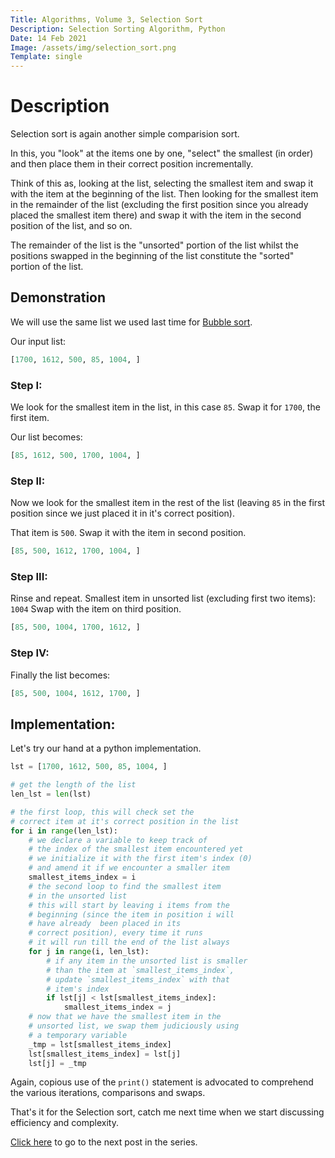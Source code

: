 ```yaml
---
Title: Algorithms, Volume 3, Selection Sort
Description: Selection Sorting Algorithm, Python
Date: 14 Feb 2021
Image: /assets/img/selection_sort.png
Template: single
---
```


# Description

Selection sort is again another simple comparision sort.

In this, you "look" at the items one by one, "select" the smallest (in order) and then place them in their correct position incrementally.

Think of this as, looking at the list, selecting the smallest item and swap it with the item at the beginning of the list. Then looking for the smallest item in the remainder of the list (excluding the first position since you already placed the smallest item there) and swap it with the item in the second position of the list, and so on.

The remainder of the list is the "unsorted" portion of the list whilst the positions swapped in the beginning of the list constitute the "sorted" portion of the list.

## Demonstration

We will use the same list we used last time for [Bubble sort](/?sorting_algos_bubble).

Our input list:

```python
[1700, 1612, 500, 85, 1004, ]
```
### Step I:

We look for the smallest item in the list, in this case `85`. Swap it for `1700`, the first item.

Our list becomes:
```python
[85, 1612, 500, 1700, 1004, ]
```

### Step II:

Now we look for the smallest item in the rest of the list (leaving `85` in the first position since we just placed it in it's correct position).

That item is `500`. Swap it with the item in second position.

```python
[85, 500, 1612, 1700, 1004, ]
```

### Step III:

Rinse and repeat.
Smallest item in unsorted list (excluding first two items): `1004`
Swap with the item on third position.

```python
[85, 500, 1004, 1700, 1612, ]
```

### Step IV:

Finally the list becomes:

```python
[85, 500, 1004, 1612, 1700, ]
```

## Implementation:

Let's try our hand at a python implementation.

```python
lst = [1700, 1612, 500, 85, 1004, ]

# get the length of the list
len_lst = len(lst)

# the first loop, this will check set the
# correct item at it's correct position in the list
for i in range(len_lst):
    # we declare a variable to keep track of
    # the index of the smallest item encountered yet
    # we initialize it with the first item's index (0)
    # and amend it if we encounter a smaller item
    smallest_items_index = i
    # the second loop to find the smallest item
    # in the unsorted list
    # this will start by leaving i items from the
    # beginning (since the item in position i will
    # have already  been placed in its 
    # correct position), every time it runs
    # it will run till the end of the list always
    for j in range(i, len_lst):
        # if any item in the unsorted list is smaller
        # than the item at `smallest_items_index`, 
        # update `smallest_items_index` with that
        # item's index
        if lst[j] < lst[smallest_items_index]:
            smallest_items_index = j
    # now that we have the smallest item in the
    # unsorted list, we swap them judiciously using
    # a temporary variable
    _tmp = lst[smallest_items_index]
    lst[smallest_items_index] = lst[j]
    lst[j] = _tmp
```
    
Again, copious use of the `print()` statement is advocated to comprehend the various iterations, comparisons and swaps.

That's it for the Selection sort, catch me next time when we start discussing efficiency and complexity.

[Click here](/?efficient_sorting_algos) to go to the next post in the series.